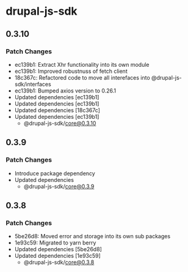 # drupal-js-sdk

## 0.3.10

### Patch Changes

- ec139b1: Extract Xhr functionality into its own module
- ec139b1: Improved robustnuss of fetch client
- 18c367c: Refactored code to move all interefaces into @drupal-js-sdk/interfaces
- ec139b1: Bumped axios version to 0.26.1
- Updated dependencies [ec139b1]
- Updated dependencies [ec139b1]
- Updated dependencies [18c367c]
- Updated dependencies [ec139b1]
  - @drupal-js-sdk/core@0.3.10

## 0.3.9

### Patch Changes

- Introduce package dependency
- Updated dependencies
  - @drupal-js-sdk/core@0.3.9

## 0.3.8

### Patch Changes

- 5be26d8: Moved error and storage into its own sub packages
- 1e93c59: Migrated to yarn berry
- Updated dependencies [5be26d8]
- Updated dependencies [1e93c59]
  - @drupal-js-sdk/core@0.3.8
